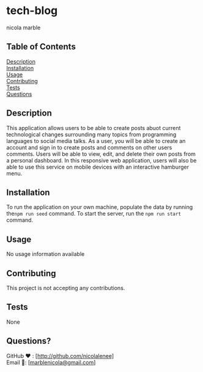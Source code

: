
  # tech-blog
  nicola marble

  ## Table of Contents
  [Description](#description)  
  [Installation](#installation)  
  [Usage](#usage)  
  [Contributing](#contributing)  
  [Tests](#tests)  
  [Questions](#questions)  
    

  ## Description
  This application allows users to be able to create posts abuot current technological changes surrounding many topics from programming languages to social media talks. As a user, you will be able to create an account and sign in to create posts and comments on other users comments. Users will be able to view, edit, and delete their own posts from a personal dashboard. In this responsive web application, users will also be able to use this service on mobile devices with an interactive hamburger menu.

  ## Installation
  To run the application on your own machine, populate the data by running the`npm run seed` command. To start the server, run the `npm run start` command.

  ## Usage
  No usage information available

  ## Contributing
  This project is not accepting any contributions.

  ## Tests
  None


  ## Questions?
  GitHub ❤️ : [http://github.com/nicolalenee]  
  Email 📧: [marblenicola@gmail.com]
